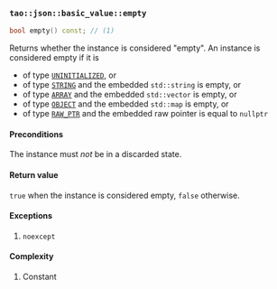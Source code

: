### `tao::json::basic_value::empty`

```c++
bool empty() const; // (1)
```

Returns whether the instance is considered "empty". An instance is considered empty if it is

* of type [`UNINITIALIZED`](../type.md#UNINITIALIZED), or
* of type [`STRING`](../type.md#STRING) and the embedded `std::string` is empty, or
* of type [`ARRAY`](../type.md#ARRAY) and the embedded `std::vector` is empty, or
* of type [`OBJECT`](../type.md#OBJECT) and the embedded `std::map` is empty, or
* of type [`RAW_PTR`](../type.md#RAW_PTR) and the embedded raw pointer is equal to `nullptr`

#### Preconditions

The instance must *not* be in a discarded state.

#### Return value

`true` when the instance is considered empty, `false` otherwise.

#### Exceptions

1. `noexcept`

#### Complexity

1. Constant
